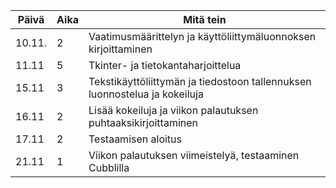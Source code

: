 | **Päivä** | **Aika** | **Mitä tein** |
| --------- | -------- | ------------- |
| 10.11. | 2 | Vaatimusmäärittelyn ja käyttöliittymäluonnoksen kirjoittaminen |
| 11.11 | 5 | Tkinter- ja tietokantaharjoittelua
| 15.11 | 3 | Tekstikäyttöliittymän ja tiedostoon tallennuksen  luonnostelua ja kokeiluja
| 16.11 | 2 | Lisää kokeiluja ja viikon palautuksen puhtaaksikirjoittaminen
| 17.11 | 2 | Testaamisen aloitus
| 21.11 | 1 | Viikon palautuksen viimeistelyä, testaaminen Cubblilla
